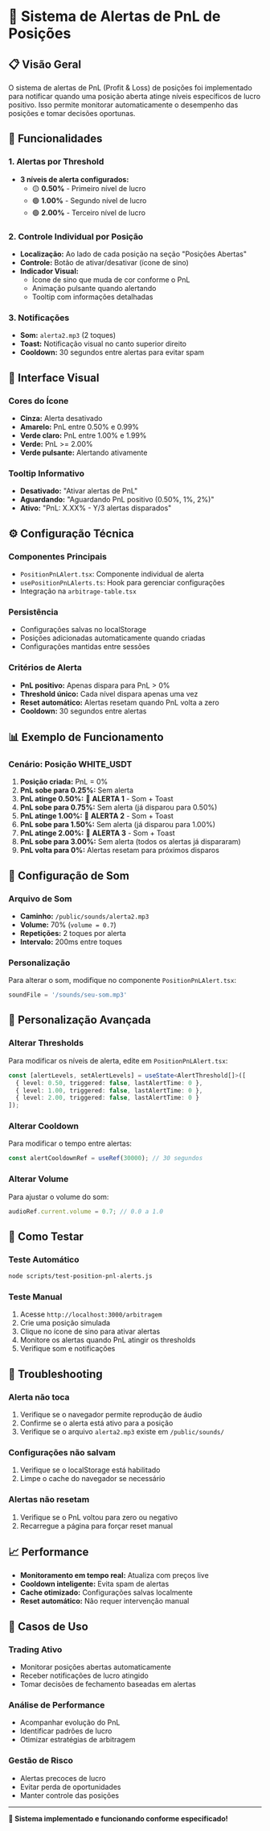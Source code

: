 # 🔔 Sistema de Alertas de PnL de Posições

## 📋 Visão Geral

O sistema de alertas de PnL (Profit & Loss) de posições foi implementado para notificar quando uma posição aberta atinge níveis específicos de lucro positivo. Isso permite monitorar automaticamente o desempenho das posições e tomar decisões oportunas.

## 🎯 Funcionalidades

### 1. Alertas por Threshold
- **3 níveis de alerta configurados:**
  - 🟡 **0.50%** - Primeiro nível de lucro
  - 🟢 **1.00%** - Segundo nível de lucro  
  - 🟢 **2.00%** - Terceiro nível de lucro

### 2. Controle Individual por Posição
- **Localização:** Ao lado de cada posição na seção "Posições Abertas"
- **Controle:** Botão de ativar/desativar (ícone de sino)
- **Indicador Visual:** 
  - Ícone de sino que muda de cor conforme o PnL
  - Animação pulsante quando alertando
  - Tooltip com informações detalhadas

### 3. Notificações
- **Som:** `alerta2.mp3` (2 toques)
- **Toast:** Notificação visual no canto superior direito
- **Cooldown:** 30 segundos entre alertas para evitar spam

## 🎨 Interface Visual

### Cores do Ícone
- **Cinza:** Alerta desativado
- **Amarelo:** PnL entre 0.50% e 0.99%
- **Verde claro:** PnL entre 1.00% e 1.99%
- **Verde:** PnL >= 2.00%
- **Verde pulsante:** Alertando ativamente

### Tooltip Informativo
- **Desativado:** "Ativar alertas de PnL"
- **Aguardando:** "Aguardando PnL positivo (0.50%, 1%, 2%)"
- **Ativo:** "PnL: X.XX% - Y/3 alertas disparados"

## ⚙️ Configuração Técnica

### Componentes Principais
- `PositionPnLAlert.tsx`: Componente individual de alerta
- `usePositionPnLAlerts.ts`: Hook para gerenciar configurações
- Integração na `arbitrage-table.tsx`

### Persistência
- Configurações salvas no localStorage
- Posições adicionadas automaticamente quando criadas
- Configurações mantidas entre sessões

### Critérios de Alerta
- **PnL positivo:** Apenas dispara para PnL > 0%
- **Threshold único:** Cada nível dispara apenas uma vez
- **Reset automático:** Alertas resetam quando PnL volta a zero
- **Cooldown:** 30 segundos entre alertas

## 📊 Exemplo de Funcionamento

### Cenário: Posição WHITE_USDT
1. **Posição criada:** PnL = 0%
2. **PnL sobe para 0.25%:** Sem alerta
3. **PnL atinge 0.50%:** 🎯 **ALERTA 1** - Som + Toast
4. **PnL sobe para 0.75%:** Sem alerta (já disparou para 0.50%)
5. **PnL atinge 1.00%:** 🎯 **ALERTA 2** - Som + Toast
6. **PnL sobe para 1.50%:** Sem alerta (já disparou para 1.00%)
7. **PnL atinge 2.00%:** 🎯 **ALERTA 3** - Som + Toast
8. **PnL sobe para 3.00%:** Sem alerta (todos os alertas já dispararam)
9. **PnL volta para 0%:** Alertas resetam para próximos disparos

## 🎵 Configuração de Som

### Arquivo de Som
- **Caminho:** `/public/sounds/alerta2.mp3`
- **Volume:** 70% (`volume = 0.7`)
- **Repetições:** 2 toques por alerta
- **Intervalo:** 200ms entre toques

### Personalização
Para alterar o som, modifique no componente `PositionPnLAlert.tsx`:

```typescript
soundFile = '/sounds/seu-som.mp3'
```

## 🔧 Personalização Avançada

### Alterar Thresholds
Para modificar os níveis de alerta, edite em `PositionPnLAlert.tsx`:

```typescript
const [alertLevels, setAlertLevels] = useState<AlertThreshold[]>([
  { level: 0.50, triggered: false, lastAlertTime: 0 },
  { level: 1.00, triggered: false, lastAlertTime: 0 },
  { level: 2.00, triggered: false, lastAlertTime: 0 }
]);
```

### Alterar Cooldown
Para modificar o tempo entre alertas:

```typescript
const alertCooldownRef = useRef(30000); // 30 segundos
```

### Alterar Volume
Para ajustar o volume do som:

```typescript
audioRef.current.volume = 0.7; // 0.0 a 1.0
```

## 🧪 Como Testar

### Teste Automático
```bash
node scripts/test-position-pnl-alerts.js
```

### Teste Manual
1. Acesse `http://localhost:3000/arbitragem`
2. Crie uma posição simulada
3. Clique no ícone de sino para ativar alertas
4. Monitore os alertas quando PnL atingir os thresholds
5. Verifique som e notificações

## 🚨 Troubleshooting

### Alerta não toca
1. Verifique se o navegador permite reprodução de áudio
2. Confirme se o alerta está ativo para a posição
3. Verifique se o arquivo `alerta2.mp3` existe em `/public/sounds/`

### Configurações não salvam
1. Verifique se o localStorage está habilitado
2. Limpe o cache do navegador se necessário

### Alertas não resetam
1. Verifique se o PnL voltou para zero ou negativo
2. Recarregue a página para forçar reset manual

## 📈 Performance

- **Monitoramento em tempo real:** Atualiza com preços live
- **Cooldown inteligente:** Evita spam de alertas
- **Cache otimizado:** Configurações salvas localmente
- **Reset automático:** Não requer intervenção manual

## 🎯 Casos de Uso

### Trading Ativo
- Monitorar posições abertas automaticamente
- Receber notificações de lucro atingido
- Tomar decisões de fechamento baseadas em alertas

### Análise de Performance
- Acompanhar evolução do PnL
- Identificar padrões de lucro
- Otimizar estratégias de arbitragem

### Gestão de Risco
- Alertas precoces de lucro
- Evitar perda de oportunidades
- Manter controle das posições

---

**🎉 Sistema implementado e funcionando conforme especificado!** 